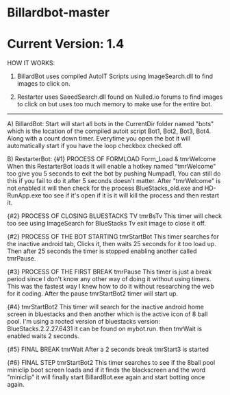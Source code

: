 # Billardbot-master
# Current Version: 1.4

HOW IT WORKS:

1) BillardBot uses compiled AutoIT Scripts using ImageSearch.dll
 to find images to click on. 

2) Restarter uses SaeedSearch.dll found on Nulled.io forums to find 
images to click on but uses too much memory to make use for the entire bot.

--------------------

A) BillardBot:
Start will start all bots in the CurrentDir folder named "bots" which is the 
location of the compiled autoit script Bot1, Bot2, Bot3, Bot4. Along with a 
count down timer. Everytime you open the bot it will automatically start if 
you have the loop checkbox checked off.

B) RestarterBot:
{#1} PROCESS OF FORMLOAD
Form_Load & tmrWelcome
When this RestarterBot loads it will enable a hotkey named "tmrWelcome" too 
give you 5 seconds to exit the bot by pushing Numpad1, You can still do this 
if you fail to do it after 5 seconds doesn't matter. After "tmrWelcome" is not
 enabled it will then check for the process BlueStacks_old.exe and HD-RunApp.exe 
 too see if it's open if it is it will kill the process and then restart it. 

{#2} PROCESS OF CLOSING BLUESTACKS TV
tmrBsTv
This timer will check too see using ImageSearch for BlueStacks Tv exit 
image to close it off.

{#2} PROCESS OF THE BOT STARTING
tmrStartBot
This timer searches for the inactive android tab, Clicks it, then waits 25 seconds 
for it too load up. Then after 25 seconds the timer is stopped enabling 
another called tmrPause.

{#3} PROCESS OF THE FIRST BREAK
tmrPause
This timer is just a break period since I don't know any other way of doing it
 without using timers. This was the fastest way I knew how to do it without 
 researching the web for it coding. After the pause tmrStartBot2 
 timer will start up.

{#4} 
tmrStartBot2
This timer will search for the inactive android home screen in bluestacks
 and then another which is the active icon of 8 ball pool. I'm using a rooted 
 version of bluestacks version: BlueStacks.2.2.27.6431 it can be found 
 on mybot.run. then tmrWait is enabled waits 2 seconds.

{#5} FINAL BREAK
tmrWait
After a 2 seconds break tmrStart3 is started

{#6} FINAL STEP
tmrStartBot2
This timer searches to see if the 8ball pool miniclip boot screen loads 
and if it finds the blackscreen and the word "miniclip" it will finally 
start BillardBot.exe again and start botting once again.












